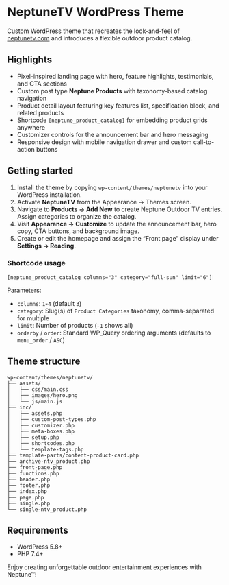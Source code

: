 # NeptuneTV WordPress Theme

Custom WordPress theme that recreates the look-and-feel of [neptunetv.com](https://neptunetv.com) and introduces a flexible outdoor product catalog.

## Highlights

- Pixel-inspired landing page with hero, feature highlights, testimonials, and CTA sections
- Custom post type **Neptune Products** with taxonomy-based catalog navigation
- Product detail layout featuring key features list, specification block, and related products
- Shortcode `[neptune_product_catalog]` for embedding product grids anywhere
- Customizer controls for the announcement bar and hero messaging
- Responsive design with mobile navigation drawer and custom call-to-action buttons

## Getting started

1. Install the theme by copying `wp-content/themes/neptunetv` into your WordPress installation.
2. Activate **NeptuneTV** from the Appearance → Themes screen.
3. Navigate to **Products → Add New** to create Neptune Outdoor TV entries. Assign categories to organize the catalog.
4. Visit **Appearance → Customize** to update the announcement bar, hero copy, CTA buttons, and background image.
5. Create or edit the homepage and assign the “Front page” display under **Settings → Reading**.

### Shortcode usage

```
[neptune_product_catalog columns="3" category="full-sun" limit="6"]
```

Parameters:
- `columns`: `1`-`4` (default `3`)
- `category`: Slug(s) of `Product Categories` taxonomy, comma-separated for multiple
- `limit`: Number of products (`-1` shows all)
- `orderby` / `order`: Standard WP_Query ordering arguments (defaults to `menu_order` / `ASC`)

## Theme structure

```
wp-content/themes/neptunetv/
├── assets/
│   ├── css/main.css
│   ├── images/hero.png
│   └── js/main.js
├── inc/
│   ├── assets.php
│   ├── custom-post-types.php
│   ├── customizer.php
│   ├── meta-boxes.php
│   ├── setup.php
│   ├── shortcodes.php
│   └── template-tags.php
├── template-parts/content-product-card.php
├── archive-ntv_product.php
├── front-page.php
├── functions.php
├── header.php
├── footer.php
├── index.php
├── page.php
├── single.php
└── single-ntv_product.php
```

## Requirements

- WordPress 5.8+
- PHP 7.4+

Enjoy creating unforgettable outdoor entertainment experiences with Neptune™!
